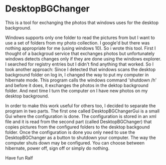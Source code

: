 # DesktopBGChanger

This is a tool for exchanging the photos that windows uses for the desktop background.

Windows supports only one folder to read the pictures from but I want to use a set of
folders from my photo collection. I google'd but there was nothing appropriate for me
(using windows 10). So i wrote this tool. First I thought of a backgroud service that
exchanges photos but unfortunately windows detects changes only if they are done using
the windows explorer. I searched for registry entries but I didn't find anything that
worked. So I took another approach: Since I detected that windows scans the desktop
background folder on log in, I changed the way to put my computer in hibernate mode.
This program calls the windows command 'shutdown /h' and before it does, it exchanges
the photos in the dektop background folder. And next time I turn the computer on I have
new photos on my desktop background.

In order to make this work useful for others too, I decided to separate the program in
two parts. The first one called DesktopBGChangerGui is a small Gui where the configuration
is done. The configuration is stored in an xml file and it is read from the second part 
(called DesktopBGChanger) that copies pictures from the configured folders to the desktop 
backgound folder. Once the configuration is done you only need to use the DesktopBGChanger
as a button to shutdown your computer. The way the computer shuts down may be configured.
You can choose between hibernate, power off, sign off or simply do nothing.

Have fun
Ralf
